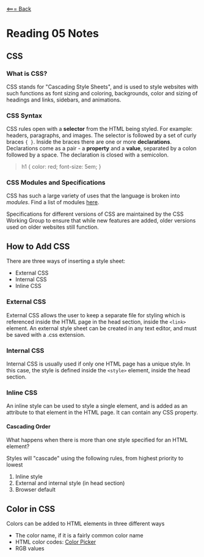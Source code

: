 [<=== Back](../README.md)

# Reading 05 Notes

## CSS

### What is CSS?
CSS stands for "Cascading Style Sheets", and is used to style websites with such functions as font sizing and coloring, backgrounds, color and sizing of headings and links, sidebars, and animations.

### CSS Syntax
CSS rules open with a **selector** from the HTML being styled. For example: headers, paragraphs, and images. The selector is followed by a set of curly braces `{ }`. Inside the braces there are one or more **declarations**. Declarations come as a pair - a **property** and a **value**, separated by a colon followed by a space. The declaration is closed with a semicolon.
> h1 {
    color: red;
    font-size: 5em;
}

### CSS Modules and Specifications
CSS has such a large variety of uses that the language is broken into *modules*. Find a list of modules [here](https://developer.mozilla.org/en-US/docs/Web/CSS).

Specifications for different versions of CSS are maintained by the CSS Working Group to ensure that while new features are added, older versions used on older websites still function.

## How to Add CSS
There are three ways of inserting a style sheet:
- External CSS
- Internal CSS
- Inline CSS

### External CSS
 External CSS allows the user to keep a separate file for styling which is referenced inside the HTML page in the head section, inside the `<link>` element.
An external style sheet can be created in any text editor, and must be saved with a .css extension.

### Internal CSS
Internal CSS is usually used if only one HTML page has a unique style. In this case, the style is defined inside the `<style>` element, inside the head section.

### Inline CSS
An inline style can be used to style a single element, and is added as an attribute to that element in the HTML page. It can contain any CSS property.

#### Cascading Order
What happens when there is more than one style specified for an HTML element?

Styles will "cascade" using the following rules, from highest priority to lowest
1. Inline style
2. External and internal style (in head section)
3. Browser default

## Color in CSS
Colors can be added to HTML elements in three different ways
- The color name, if it is a fairly common color name
- HTML color codes: [Color Picker](https://htmlcolorcodes.com/color-picker/)
- RGB values